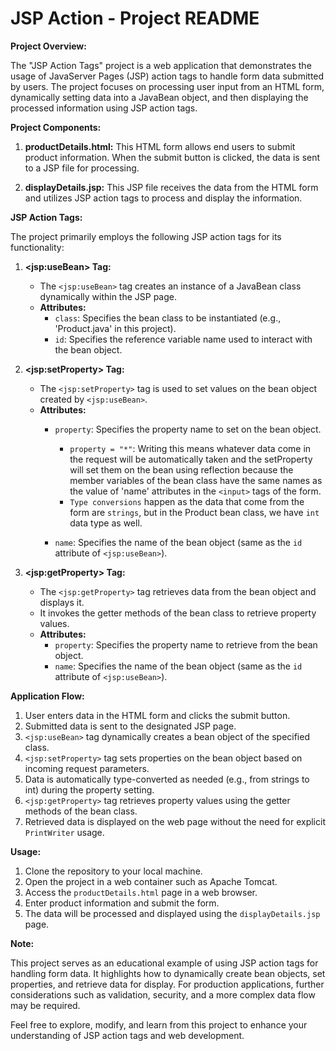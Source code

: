 # JSP Action - Project README

**Project Overview:**

The "JSP Action Tags" project is a web application that demonstrates the usage of JavaServer Pages (JSP) action tags to
handle form data submitted by users. The project focuses on processing user input from an HTML form, dynamically setting
data into a JavaBean object, and then displaying the processed information using JSP action tags.

**Project Components:**

1. **productDetails.html:** This HTML form allows end users to submit product information. When the submit button is clicked,
    the data is sent to a JSP file for processing.

3. **displayDetails.jsp:** This JSP file receives the data from the HTML form and utilizes JSP action tags to process and
    display the information.

**JSP Action Tags:**

The project primarily employs the following JSP action tags for its functionality:

1. **\<jsp:useBean> Tag:**
   - The `<jsp:useBean>` tag creates an instance of a JavaBean class dynamically within the JSP page.
   - **Attributes:**
     - `class`: Specifies the bean class to be instantiated (e.g., 'Product.java' in this project).
     - `id`: Specifies the reference variable name used to interact with the bean object.
     
2. **\<jsp:setProperty> Tag:**
   - The `<jsp:setProperty>` tag is used to set values on the bean object created by `<jsp:useBean>`.
   - **Attributes:**
     - `property`: Specifies the property name to set on the bean object.
       - `property = "*"`: 
         Writing this means whatever data come in the request will be automatically taken and the setProperty will set them
         on the bean using reflection because the member variables of the bean class have the same names as the value of
         'name' attributes in the `<input>` tags of the form.
       - `Type conversions` happen as the data that come from the form are `strings`, but in the Product bean class, we have
          `int` data type as well.

     - `name`: Specifies the name of the bean object (same as the `id` attribute of `<jsp:useBean>`).
     
3. **\<jsp:getProperty> Tag:**
   - The `<jsp:getProperty>` tag retrieves data from the bean object and displays it.
   - It invokes the getter methods of the bean class to retrieve property values.
   - **Attributes:**
     - `property`: Specifies the property name to retrieve from the bean object.
     - `name`: Specifies the name of the bean object (same as the `id` attribute of `<jsp:useBean>`).
     
**Application Flow:**

1. User enters data in the HTML form and clicks the submit button.
2. Submitted data is sent to the designated JSP page.
3. `<jsp:useBean>` tag dynamically creates a bean object of the specified class.
4. `<jsp:setProperty>` tag sets properties on the bean object based on incoming request parameters.
5. Data is automatically type-converted as needed (e.g., from strings to int) during the property setting.
6. `<jsp:getProperty>` tag retrieves property values using the getter methods of the bean class.
7. Retrieved data is displayed on the web page without the need for explicit `PrintWriter` usage.

**Usage:**

1. Clone the repository to your local machine.
2. Open the project in a web container such as Apache Tomcat.
3. Access the `productDetails.html` page in a web browser.
4. Enter product information and submit the form.
5. The data will be processed and displayed using the `displayDetails.jsp` page.

**Note:**

This project serves as an educational example of using JSP action tags for handling form data. It highlights how to 
dynamically create bean objects, set properties, and retrieve data for display. For production applications, further 
considerations such as validation, security, and a more complex data flow may be required.

Feel free to explore, modify, and learn from this project to enhance your understanding of JSP action tags and web 
development.
